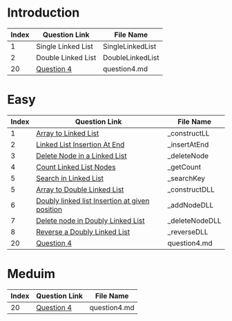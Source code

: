 # Introduction

| Index | Question Link | File Name |
|-------|--------------|-----------|
|   1   | Single Linked List | SingleLinkedList |
|   2   | Double Linked List | DoubleLinkedList |
|   20   | [Question 4](https://www.example.com/question4) | question4.md |


# Easy

| Index | Question Link | File Name |
|-------|--------------|-----------|
|   1   | [Array to Linked List](https://www.geeksforgeeks.org/problems/introduction-to-linked-list/1) | _constructLL |
|   2   | [Linked List Insertion At End](https://www.geeksforgeeks.org/problems/linked-list-insertion-1587115620/0) | _insertAtEnd |
|   3   | [Delete Node in a Linked List](https://leetcode.com/problems/delete-node-in-a-linked-list/) | _deleteNode |
|   4   | [Count Linked List Nodes](https://www.geeksforgeeks.org/problems/count-nodes-of-linked-list/0) | _getCount |
|   5   | [Search in Linked List](https://www.geeksforgeeks.org/problems/search-in-linked-list-1664434326/1) | _searchKey |
|   5   | [Array to Double Linked List](https://www.geeksforgeeks.org/problems/introduction-to-doubly-linked-list/1) | _constructDLL |
|   6   | [Doubly linked list Insertion at given position](https://www.geeksforgeeks.org/problems/insert-a-node-in-doubly-linked-list/1) | _addNodeDLL |
|   7   | [Delete node in Doubly Linked List](https://www.geeksforgeeks.org/problems/delete-node-in-doubly-linked-list/1) | _deleteNodeDLL |
|   8   | [Reverse a Doubly Linked List](https://www.geeksforgeeks.org/problems/reverse-a-doubly-linked-list/1) | _reverseDLL |
|   20   | [Question 4](https://www.example.com/question4) | question4.md |




# Meduim

| Index | Question Link | File Name |
|-------|--------------|-----------|
|   20   | [Question 4](https://www.example.com/question4) | question4.md |